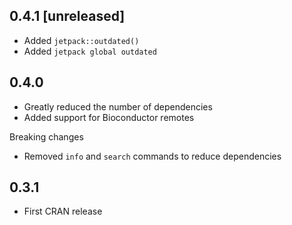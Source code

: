 ## 0.4.1 [unreleased]

- Added `jetpack::outdated()`
- Added `jetpack global outdated`

## 0.4.0

- Greatly reduced the number of dependencies
- Added support for Bioconductor remotes

Breaking changes

- Removed `info` and `search` commands to reduce dependencies

## 0.3.1

- First CRAN release
